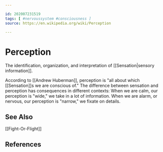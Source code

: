 ```yaml
---

id: 202007231519
tags: [ #nervoussystem #consciousness ]
source: https://en.wikipedia.org/wiki/Perception

---
```


# Perception
The identification, organization, and interpretation of [[Sensation|sensory information]].

According to [[Andrew Huberman]], perception is "all about which [[Sensation]]s we are conscious of." The difference between sensation and perception has consequences in different contexts: 
	When we are calm, our perception is "wide," we take in a lot of information.
	When we are alarm, or nervous, our perception is "narrow," we fixate on details.

## See Also
[[Fight-Or-Flight]]

## References

